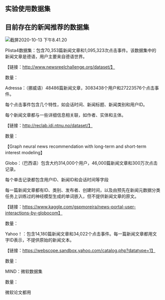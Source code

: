 ## 实验使用数据集

## 目前存在的新闻推荐的数据集

![截屏2020-10-13 下午8.41.20](https://i.loli.net/2020/10/21/TzVLj6BM2Ng4Kmp.png)

Plista4数据集：包含70,353篇新闻文章和1,095,323次点击事件。该数据集中的新闻文章是德语，用户主要来自德语世界。

【链接：http://www.newsreelchallenge.org/dataset/】

数量：



Adressa：（挪威语）48486篇新闻文章，3083438个用户和27223576个点击事件。

每个点击事件包含几个特性，如会话时间、新闻标题、新闻类别和用户ID。

每个新闻文章都与一些详细信息相关联，如作者、实体和主体。

【链接：http://reclab.idi.ntnu.no/dataset/】

数量：

【Graph neural news recommendation with long-term and short-term interest modeling】



Globo：（巴西语）包含大约314,000个用户，46,000篇新闻文章和300万次点击记录。

每个单击记录都包含用户ID、新闻ID和会话时间等字段

每一篇新闻文章都有ID、类别、发布者、创建时间，以及由预先在新闻元数据分类任务上训练过的神经模型生成的单词嵌入，但不提供新闻文章的原文。

【链接：https://www.kaggle.com/gspmoreira/news-portal-user-interactions-by-globocom】

数量：



Yahoo！：包含14,180篇新闻文章和34,022个点击事件。每一篇新闻文章都用文字ID表示，不提供原始的新闻文本。

【链接：https://webscope.sandbox.yahoo.com/catalog.php?datatype=1】

数量：



MIND：微软数据集

数量：

微软论文都用